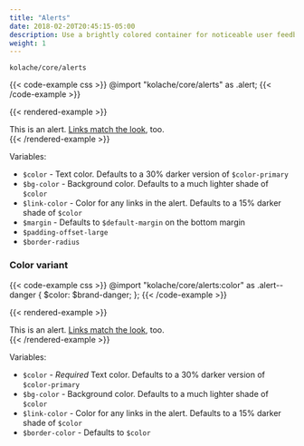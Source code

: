 ```yaml
---
title: "Alerts"
date: 2018-02-20T20:45:15-05:00
description: Use a brightly colored container for noticeable user feedback.
weight: 1
---
```


`kolache/core/alerts`

{{< code-example css >}}
@import "kolache/core/alerts" as .alert;
{{< /code-example >}}

{{< rendered-example >}}
<div class="alert">
  This is an alert. <a href="#">Links match the look</a>, too.
</div>
{{< /rendered-example >}}


Variables:

* `$color` - Text color. Defaults to a 30% darker version of `$color-primary`
* `$bg-color` - Background color. Defaults to a much lighter shade of `$color`
* `$link-color` - Color for any links in the alert. Defaults to a 15% darker shade of `$color`
* `$margin` - Defaults to `$default-margin` on the bottom margin
* `$padding-offset-large`
* `$border-radius`

### Color variant

{{< code-example css >}}
@import "kolache/core/alerts:color" as .alert--danger {
  $color: $brand-danger;
};
{{< /code-example >}}

{{< rendered-example >}}
<div class="alert alert--danger">
  This is an alert. <a href="#">Links match the look</a>, too.
</div>
{{< /rendered-example >}}


Variables:

* `$color` - _Required_ Text color. Defaults to a 30% darker version of `$color-primary`
* `$bg-color` - Background color. Defaults to a much lighter shade of `$color`
* `$link-color` - Color for any links in the alert. Defaults to a 15% darker shade of `$color`
* `$border-color` - Defaults to `$color`
